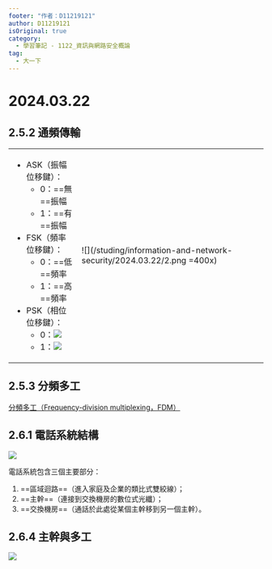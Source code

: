 ```yaml
---
footer: "作者：D11219121"
author: D11219121
isOriginal: true
category:
  - 學習筆記 - 1122_資訊與網路安全概論
tag:
  - 大一下
---
```


# 2024.03.22

## 2.5.2 通頻傳輸

<table><tbody><tr><td>

- ASK（振幅位移鍵）：
  - 0：==無==振幅
  - 1：==有==振幅
- FSK（頻率位移鍵）：
  - 0：==低==頻率
  - 1：==高==頻率
- PSK（相位位移鍵）：
  - 0：![](/studing/information-and-network-security/2024.03.22/0.png)
  - 1：![](/studing/information-and-network-security/2024.03.22/1.png)

</td><td>

![](/studing/information-and-network-security/2024.03.22/2.png =400x)

</td></tr></tbody></table>

## 2.5.3 分頻多工

[分頻多工（Frequency-division multiplexing，FDM）](https://zh.wikipedia.org/zh-tw/分頻多工)

## 2.6.1 電話系統結構

![](/studing/information-and-network-security/2024.03.22/3.png)

電話系統包含三個主要部分：

1. ==區域迴路==（進入家庭及企業的類比式雙絞線）；
2. ==主幹==（連接到交換機房的數位式光纖）；
3. ==交換機房==（通話於此處從某個主幹移到另一個主幹）。

## 2.6.4 主幹與多工

![](/studing/information-and-network-security/2024.03.22/4.png)

